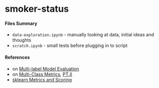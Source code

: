 # smoker-status


#### Files Summary
- `data-exploration.ipynb` - manually looking at data, initial ideas and thoughts
- `scratch.ipynb` - small tests before plugging in to script

#### References 
- on [Multi-label Model Evaluation](https://www.kaggle.com/kmkarakaya/multi-label-model-evaluation)
- on [Multi-Class Metrics](https://towardsdatascience.com/multi-class-metrics-made-simple-part-i-precision-and-recall-9250280bddc2), [PT.II](https://towardsdatascience.com/multi-class-metrics-made-simple-part-ii-the-f1-score-ebe8b2c2ca1)
- [sklearn Metrics and Scoring](https://scikit-learn.org/stable/modules/model_evaluation.html#classification-metrics)
